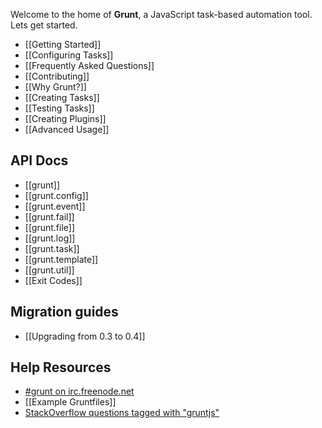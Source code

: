 Welcome to the home of **Grunt**, a JavaScript task-based automation tool. Lets get started.

* [[Getting Started]]
* [[Configuring Tasks]]
* [[Frequently Asked Questions]]
* [[Contributing]]
* [[Why Grunt?]]
* [[Creating Tasks]]
* [[Testing Tasks]]
* [[Creating Plugins]]
* [[Advanced Usage]]

## API Docs
* [[grunt]]
* [[grunt.config]]
* [[grunt.event]]
* [[grunt.fail]]
* [[grunt.file]]
* [[grunt.log]]
* [[grunt.task]]
* [[grunt.template]]
* [[grunt.util]]
* [[Exit Codes]]

## Migration guides
* [[Upgrading from 0.3 to 0.4]]

## Help Resources
* [#grunt on irc.freenode.net](irc://irc.freenode.net/#grunt)
* [[Example Gruntfiles]]
* [StackOverflow questions tagged with "gruntjs"](http://stackoverflow.com/questions/tagged/gruntjs)